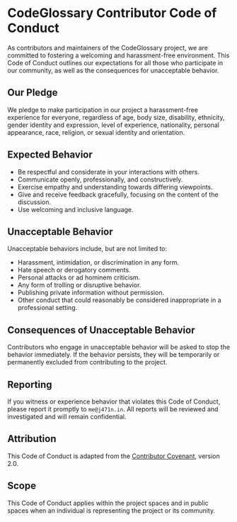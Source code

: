 # CodeGlossary Contributor Code of Conduct

As contributors and maintainers of the CodeGlossary project, we are committed to fostering a welcoming and harassment-free environment. This Code of Conduct outlines our expectations for all those who participate in our community, as well as the consequences for unacceptable behavior.

## Our Pledge

We pledge to make participation in our project a harassment-free experience for everyone, regardless of age, body size, disability, ethnicity, gender identity and expression, level of experience, nationality, personal appearance, race, religion, or sexual identity and orientation.

## Expected Behavior

- Be respectful and considerate in your interactions with others.
- Communicate openly, professionally, and constructively.
- Exercise empathy and understanding towards differing viewpoints.
- Give and receive feedback gracefully, focusing on the content of the discussion.
- Use welcoming and inclusive language.

## Unacceptable Behavior

Unacceptable behaviors include, but are not limited to:

- Harassment, intimidation, or discrimination in any form.
- Hate speech or derogatory comments.
- Personal attacks or ad hominem criticism.
- Any form of trolling or disruptive behavior.
- Publishing private information without permission.
- Other conduct that could reasonably be considered inappropriate in a professional setting.

## Consequences of Unacceptable Behavior

Contributors who engage in unacceptable behavior will be asked to stop the behavior immediately. If the behavior persists, they will be temporarily or permanently excluded from contributing to the project.

## Reporting

If you witness or experience behavior that violates this Code of Conduct, please report it promptly to `me@j471n.in`. All reports will be reviewed and investigated and will remain confidential.

## Attribution

This Code of Conduct is adapted from the [Contributor Covenant](https://www.contributor-covenant.org/version/2/0/code_of_conduct.html), version 2.0.

## Scope

This Code of Conduct applies within the project spaces and in public spaces when an individual is representing the project or its community.
